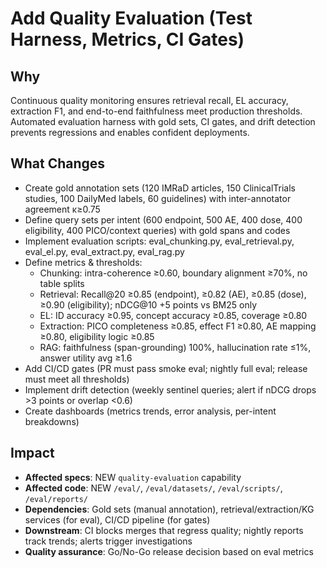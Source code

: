 # Add Quality Evaluation (Test Harness, Metrics, CI Gates)

## Why

Continuous quality monitoring ensures retrieval recall, EL accuracy, extraction F1, and end-to-end faithfulness meet production thresholds. Automated evaluation harness with gold sets, CI gates, and drift detection prevents regressions and enables confident deployments.

## What Changes

- Create gold annotation sets (120 IMRaD articles, 150 ClinicalTrials studies, 100 DailyMed labels, 60 guidelines) with inter-annotator agreement κ≥0.75
- Define query sets per intent (600 endpoint, 500 AE, 400 dose, 400 eligibility, 400 PICO/context queries) with gold spans and codes
- Implement evaluation scripts: eval_chunking.py, eval_retrieval.py, eval_el.py, eval_extract.py, eval_rag.py
- Define metrics & thresholds:
  - Chunking: intra-coherence ≥0.60, boundary alignment ≥70%, no table splits
  - Retrieval: Recall@20 ≥0.85 (endpoint), ≥0.82 (AE), ≥0.85 (dose), ≥0.90 (eligibility); nDCG@10 +5 points vs BM25 only
  - EL: ID accuracy ≥0.95, concept accuracy ≥0.85, coverage ≥0.80
  - Extraction: PICO completeness ≥0.85, effect F1 ≥0.80, AE mapping ≥0.80, eligibility logic ≥0.85
  - RAG: faithfulness (span-grounding) 100%, hallucination rate ≤1%, answer utility avg ≥1.6
- Add CI/CD gates (PR must pass smoke eval; nightly full eval; release must meet all thresholds)
- Implement drift detection (weekly sentinel queries; alert if nDCG drops >3 points or overlap <0.6)
- Create dashboards (metrics trends, error analysis, per-intent breakdowns)

## Impact

- **Affected specs**: NEW `quality-evaluation` capability
- **Affected code**: NEW `/eval/`, `/eval/datasets/`, `/eval/scripts/`, `/eval/reports/`
- **Dependencies**: Gold sets (manual annotation), retrieval/extraction/KG services (for eval), CI/CD pipeline (for gates)
- **Downstream**: CI blocks merges that regress quality; nightly reports track trends; alerts trigger investigations
- **Quality assurance**: Go/No-Go release decision based on eval metrics
